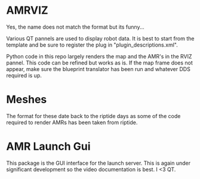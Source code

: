 # AMRVIZ
Yes, the name does not match the format but its funny... 

Various QT pannels are used to display robot data. It is best to start from the template and be sure to register the plug in "plugin_descriptions.xml".

Python code in this repo largely renders the map and the AMR's in the RVIZ pannel. This code can be refined but works as is. If the map frame does not appear, make sure the blueprint translator has been run and whatever DDS required is up.

# Meshes

The format for these date back to the riptide days as some of the code required to render AMRs has been taken from riptide.

# AMR Launch Gui

This package is the GUI interface for the launch server. This is again under significant development so the video documentation is best. I <3 QT.